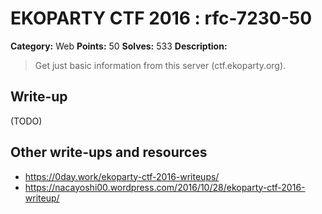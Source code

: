 # EKOPARTY CTF 2016 : rfc-7230-50

**Category:** Web
**Points:** 50
**Solves:** 533
**Description:**

> Get just basic information from this server (ctf.ekoparty.org).

## Write-up

(TODO)

## Other write-ups and resources

* https://0day.work/ekoparty-ctf-2016-writeups/
* https://nacayoshi00.wordpress.com/2016/10/28/ekoparty-ctf-2016-writeup/
